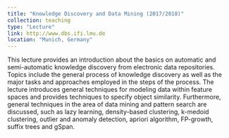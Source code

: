 ```yaml
---
title: "Knowledge Discovery and Data Mining (2017/2018)"
collection: teaching
type: "Lecture"
link: http://www.dbs.ifi.lmu.de
location: "Munich, Germany"
---
```


This lecture provides an introduction about the basics on automatic and semi-automatic knowledge discovery from electronic data repositories. Topics include the general process of knowledge discovery as well as the major tasks and approaches employed in the steps of the process. The lecture introduces general techniques for modeling data within feature spaces and provides techniques to specify object similarity. Furthermore, general techniques in the area of data mining and pattern search are discussed, such as lazy learning, density-based clustering, k-medoid clustering, outlier and anomaly detection, apriori algorithm, FP-growth, suffix trees and gSpan. 
